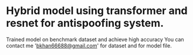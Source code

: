 # Hybrid model using transformer and resnet for antispoofing system.
Trained model on benchmark dataset and achieve high accuracy
You can contact me 'bkhan66688@gmail.com' for dataset and for model file.  
